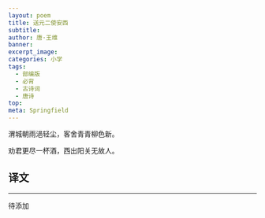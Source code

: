 ```yaml
---
layout: poem
title: 送元二使安西
subtitle: 
author: 唐·王维
banner: 
excerpt_image: 
categories: 小学
tags:
  - 部编版
  - 必背
  - 古诗词
  - 唐诗
top: 
meta: Springfield
---
```


渭城朝雨浥轻尘，客舍青青柳色新。

劝君更尽一杯酒，西出阳关无故人。


## 译文

---

待添加
